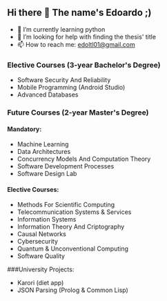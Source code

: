 ## Hi there 👋 The name's Edoardo ;)

- 🌱 I’m currently learning python
- 🤔 I’m looking for help with finding the thesis' title
- 📫 How to reach me: edoltl01@gmail.com

### Elective Courses (3-year Bachelor's Degree)
- Software Security And Reliability
- Mobile Programming (Android Studio)
- Advanced Databases  

### Future Courses (2-year Master's Degree)
#### Mandatory:
- Machine Learning
- Data Architectures
- Concurrency Models And Computation Theory
- Software Development Processes
- Software Design Lab
#### Elective Courses:
- Methods For Scientific Computing
- Telecommunication Systems & Services
- Information Systems
- Information Theory And Criptography
- Causal Networks
- Cybersecurity
- Quantum & Unconventional Computing
- Software Quality

###University Projects: 
- Karori (diet app)
- JSON Parsing (Prolog & Common Lisp)
